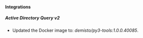 
#### Integrations
##### Active Directory Query v2
- Updated the Docker image to: *demisto/py3-tools:1.0.0.40085*.
